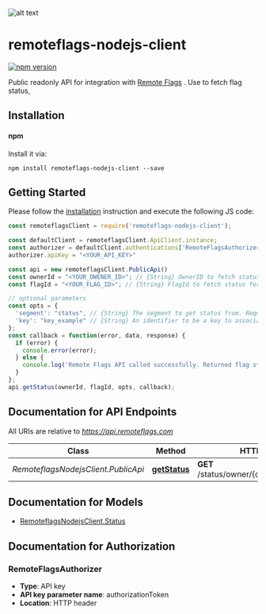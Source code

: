 <br/>

![alt text](https://s3.eu-west-1.amazonaws.com/www.remoteflags.com/Header.png)

# remoteflags-nodejs-client
[![npm version](https://img.shields.io/npm/v/remoteflags-nodejs-client)](https://www.npmjs.com/package/remoteflags-nodejs-client)

Public readonly API for integration with [Remote Flags](remoteflags.com) . Use to fetch flag status,

## Installation
#### npm

Install it via:

```shell
npm install remoteflags-nodejs-client --save
```

## Getting Started

Please follow the [installation](#installation) instruction and execute the following JS code:

```javascript
const remoteflagsClient = require('remoteflags-nodejs-client');

const defaultClient = remoteflagsClient.ApiClient.instance;
const authorizer = defaultClient.authentications['RemoteFlagsAuthorizer'];
authorizer.apiKey = "<YOUR_API_KEY>"

const api = new remoteflagsClient.PublicApi()
const ownerId = "<YOUR_OWENER_ID>"; // {String} OwnerID to fetch status for
const flagId = "<YOUR_FLAG_ID>"; // {String} FlagId to fetch status for

// optional parameters
const opts = {
  'segment': "status", // {String} The segment to get status from. Required for multi-segment flags. For single segment flag skip this.
  'key': "key_example" // {String} An identifier to be a key to associate the status with. This is used on flag which status you need to be consistent after the first random generated. For always random status behavior skip this.
};
const callback = function(error, data, response) {
  if (error) {
    console.error(error);
  } else {
    console.log('Remote Flags API called successfully. Returned flag status: ' + data.value);
  }
};
api.getStatus(ownerId, flagId, opts, callback);

```

## Documentation for API Endpoints

All URIs are relative to *https://api.remoteflags.com*

Class | Method | HTTP request | Description
------------ | ------------- | ------------- | -------------
*RemoteflagsNodejsClient.PublicApi* | [**getStatus**](docs/PublicApi.md#getStatus) | **GET** /status/owner/{ownerId}/flag/{flagId} | Get a flag status.


## Documentation for Models

 - [RemoteflagsNodejsClient.Status](docs/Status.md)


## Documentation for Authorization



### RemoteFlagsAuthorizer


- **Type**: API key
- **API key parameter name**: authorizationToken
- **Location**: HTTP header

